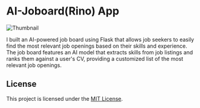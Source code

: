 # AI-Joboard(Rino) App
![Thumbnail](https://i.imgur.com/680RXjZ.jpg)

I built an AI-powered job board using Flask that allows job seekers to easily find the most relevant job
openings based on their skills and experience. The job board features an AI model that extracts skills from
job listings and ranks them against a user's CV, providing a customized list of the most relevant job openings.


## License
This project is licensed under the [MIT License](LICENSE).
